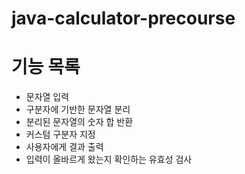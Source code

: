 # java-calculator-precourse

# 기능 목록
- 문자열 입력
- 구분자에 기반한 문자열 분리
- 분리된 문자열의 숫자 합 반환
- 커스텀 구분자 지정
- 사용자에게 결과 출력
- 입력이 올바르게 왔는지 확인하는 유효성 검사